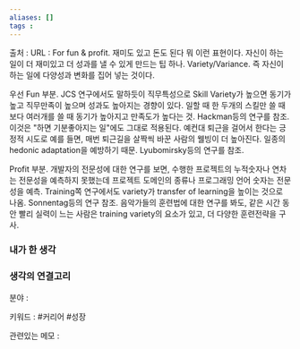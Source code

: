 ```yaml
---
aliases: []
tags :
---
```

출처 : 
URL : 
For fun & profit. 재미도 있고 돈도 된다 뭐 이런 표현이다. 자신이 하는 일이 더 재미있고 더 성과를 낼 수 있게 만드는 팁 하나. Variety/Variance. 즉 자신이 하는 일에 다양성과 변화를 집어 넣는 것이다.

우선 Fun 부분. JCS 연구에서도 말하듯이 직무특성으로 Skill Variety가 높으면 동기가 높고 직무만족이 높으며 성과도 높아지는 경향이 있다. 일할 때 한 두개의 스킬만 쓸 때보다 여러개를 쓸 때 동기가 높아지고 만족도가 높다는 것. Hackman등의 연구를 참조.
이것은 "하면 기분좋아지는 일"에도 그대로 적용된다. 예컨대 퇴근을 걸어서 한다는 긍정적 시도로 예를 들면, 매번 퇴근길을 살짝씩 바꾼 사람의 웰빙이 더 높아진다. 일종의 hedonic adaptation을 예방하기 때문. Lyubomirsky등의 연구를 참조.

Profit 부분. 개발자의 전문성에 대한 연구를 보면, 수행한 프로젝트의 누적숫자나 연차는 전문성을 예측하지 못했는데 프로젝트 도메인의 종류나 프로그래밍 언어 숫자는 전문성을 예측. Training쪽 연구에서도 variety가 transfer of learning을 높이는 것으로 나옴. Sonnentag등의 연구 참조.
음악가들의 훈련법에 대한 연구를 봐도, 같은 시간 동안 빨리 실력이 느는 사람은 training variety의 요소가 있고, 더 다양한 훈련전략을 구사.

### 내가 한 생각

### 생각의 연결고리
분야 : 

키워드 : #커리어 #성장

관련있는 메모 : 
